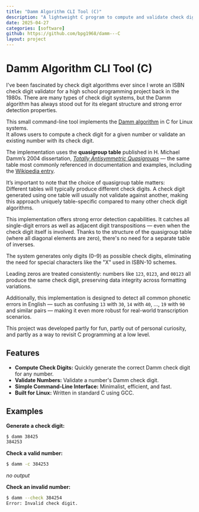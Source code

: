 ```yaml
---
title: "Damm Algorithm CLI Tool (C)"
description: "A lightweight C program to compute and validate check digits using the Damm algorithm, based on H. Michael Damm's 2004 dissertation."
date: 2025-04-27
categories: [software]
github: https://github.com/bpg1968/damm---C
layout: project
---
```


# Damm Algorithm CLI Tool (C)

I've been fascinated by check digit algorithms ever since I wrote an ISBN check digit validator for a high school programming project back in the 1980s. There are many types of check digit systems, but the Damm algorithm has always stood out for its elegant structure and strong error detection properties.

This small command-line tool implements the [Damm algorithm](https://en.wikipedia.org/wiki/Damm_algorithm) in C for Linux systems.  
It allows users to compute a check digit for a given number or validate an existing number with its check digit.

The implementation uses the **quasigroup table** published in H. Michael Damm’s 2004 dissertation, [*Totally Antisymmetric Quasigroups*](http://archiv.ub.uni-marburg.de/diss/z2004/0516/pdf/dhmd.pdf) — the same table most commonly referenced in documentation and examples, including the [Wikipedia entry](https://en.wikipedia.org/wiki/Damm_algorithm#Example).

It’s important to note that the choice of quasigroup table matters:  
Different tables will typically produce different check digits. A check digit generated using one table will usually not validate against another, making this approach uniquely table-specific compared to many other check digit algorithms.

This implementation offers strong error detection capabilities. It catches all single-digit errors as well as adjacent digit transpositions — even when the check digit itself is involved. Thanks to the structure of the quasigroup table (where all diagonal elements are zero), there's no need for a separate table of inverses.

The system generates only digits (0–9) as possible check digits, eliminating the need for special characters like the "X" used in ISBN-10 schemes.

Leading zeros are treated consistently: numbers like `123`, `0123`, and `00123` all produce the same check digit, preserving data integrity across formatting variations.

Additionally, this implementation is designed to detect all common phonetic errors in English — such as confusing `13` with `30`, `14` with `40`, ..., `19` with `90` and similar pairs — making it even more robust for real-world transcription scenarios.

This project was developed partly for fun, partly out of personal curiosity, and partly as a way to revisit C programming at a low level.

## Features

- **Compute Check Digits:** Quickly generate the correct Damm check digit for any number.
- **Validate Numbers:** Validate a number's Damm check digit.
- **Simple Command-Line Interface:** Minimalist, efficient, and fast.
- **Built for Linux:** Written in standard C using GCC.

## Examples

**Generate a check digit:**
```sh
$ damm 38425
384253
```

**Check a valid number:**
```sh
$ damm -c 384253
```
*no output*

**Check an invalid number:**
```sh
$ damm --check 384254
Error: Invalid check digit.
```

